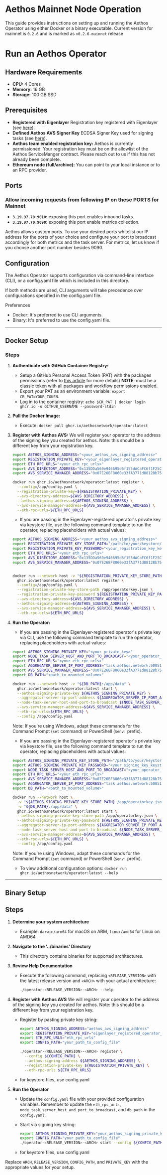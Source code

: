 # Aethos Mainnet Node Operation
This guide provides instructions on setting up and running the Aethos Operator using either Docker or a binary executable. Current version for mainnet is `0.2.6` and is marked as `v0.2.6-mainnet` release

# Run an Aethos Operator

## Hardware Requirements
* **CPU:** 4 Cores
* **Memory:** 16 GB
* **Storage:** 100 GB SSD

## Prerequisites

* **Registered with Eigenlayer** Registration key registered with Eigenlayer (see [here](https://docs.eigenlayer.xyz/eigenlayer/operator-guides/operator-installation)).
* **Defined Aethos AVS Signer Key** ECDSA Signer Key used for signing tasks (see [here](https://docs.eigenlayer.xyz/eigenlayer/operator-guides/key-management/intro#eigenlayer)).
* **Aethos team enabled registration key:** Aethos is currently permissioned. Your registration key must be on the allowlist of the Aethos ServiceManger contract. Please reach out to us if this has not already been complete.
* **Ethereum node (full/archive):** You can point to your local instance or to an RPC provider.

## Ports 

### Allow incoming requests from following IP on these PORTS for Mainnet
* **`3.19.97.70:9010`:** exposing this port enables inbound tasks.
* **`3.19.97.70:9090`:** exposing this port enable metrics collection.

Aethos allows custom ports. To use your desired ports whitelist our IP address for the ports of your choice and configure your port to broadcast accordingly for both metrics and the task server. For metrics, let us know if you choose another port number besides 9090. 

## Configuration
The Aethos Operator supports configuration via command-line interface (CLI), or a config.yaml file which is included in this directory.

If both methods are used, CLI arguments will take precedence over configurations specified in the config.yaml file.

Preferences
* Docker: It's preferred to use CLI arguments.
* Binary: It's preferred to use the config.yaml file.

---
## Docker Setup
### Steps
1. **Authenticate with GitHub Container Registry:**
   * Setup a GitHub Personal Access Token (PAT) with the packages permissions (refer to [this article](https://docs.github.com/en/packages/working-with-a-github-packages-registry/working-with-the-container-registry) for more details)   **NOTE**: must be a classic token with all packages and workflow permissions enabled.
   * Export your PAT as an environment variable: `export CR_PAT=YOUR_TOKEN`.
   * Log in to the container registry: `echo $CR_PAT | docker login ghcr.io -u GITHUB_USERNAME --password-stdin`
2. **Pull the Docker Image:**
   * Execute: `docker pull ghcr.io/aethosnetwork/operator:latest`
3. **Register with Aethos AVS:**
   We will register your operator to the address of the signing key you created for aethos. Note: this should be a different key from your registration key. 
   ```sh 
   export AETHOS_SIGNING_ADDRESS="<your_aethos_avs_signing_address>"
   export REGISTRATION_PRIVATE_KEY="<your_eigenlayer_registered_operator_private_key>"
   export ETH_RPC_URLS="<your_eth_rpc_urls>"
   export AVS_DIRECTORY_ADDRESS="0x135DDa560e946695d6f155dACaFC6f1F25C1F5AF"
   export AVS_SERVICE_MANAGER_ADDRESS="0x07E26BF8060e33fA3771d88128b75493750515c1"

   docker run ghcr.io/aethosnetwork/operator:latest register \
     --config=/app/config.yaml \
     --registration-private-key=${REGISTRATION_PRIVATE_KEY} \
     --avs-directory-address=${AVS_DIRECTORY_ADDRESS} \
     --aethos-signing-address=${AETHOS_SIGNING_ADDRESS} \
     --avs-service-manager-address=${AVS_SERVICE_MANAGER_ADDRESS} \
     --eth-rpc-urls=${ETH_RPC_URLS}
   ```

   * If you are passing in the Eigenlayer-registered operator's private key via keystore file, use the following command template to run the operator, replacing placeholders with actual values:
   ```sh
   export AETHOS_SIGNING_ADDRESS="<your_aethos_avs_signing_address>"
   export REGISTRATION_PRIVATE_KEY_STORE_PATH="/path/to/your/keystore/ecdsa_file.json"
   export REGISTRATION_PRIVATE_KEY_PASSWORD="<your_registration_key_keystore_password>"
   export ETH_RPC_URLS="<your_eth_rpc_urls>"
   export AVS_DIRECTORY_ADDRESS="0x135DDa560e946695d6f155dACaFC6f1F25C1F5AF"
   export AVS_SERVICE_MANAGER_ADDRESS="0x07E26BF8060e33fA3771d88128b75493750515c1"


   docker run --network host -v "${REGISTRATION_PRIVATE_KEY_STORE_PATH}:/app/operatorkey.json" \
     ghcr.io/aethosnetwork/operator:latest register \
     --config=/app/config.yaml \
     --registration-private-key-store-path /app/operatorkey.json \
     --registration-private-key-password ${REGISTRATION_PRIVATE_KEY_PASSWORD} \
     --avs-directory-address=${AVS_DIRECTORY_ADDRESS} \
     --aethos-signing-address=${AETHOS_SIGNING_ADDRESS} \
     --avs-service-manager-address=${AVS_SERVICE_MANAGER_ADDRESS} \
     --eth-rpc-urls=${ETH_RPC_URLS}
   ```
4. **Run the Operator:**
   * If you are passing in the Eigenlayer-registered operator's private key via CLI, use the following command template to run the operator, replacing placeholders with actual values:
   ```sh 
   export AETHOS_SIGNING_PRIVATE_KEY="<your_private_key>"
   export NODE_TASK_SERVER_HOST_AND_PORT_TO_BROADCAST="<your_operator_ip_addr_and_tasks_port>"
   export ETH_RPC_URLS="<your_eth_rpc_urls>"
   export AGGREGATOR_SERVER_IP_PORT_ADDRESS="task.aethos.network:50051"
   export AVS_SERVICE_MANAGER_ADDRESS="0x07E26BF8060e33fA3771d88128b75493750515c1"
   export DB_PATH="<path_to_mounted_volume>"

   docker run --network host -v "${DB_PATH}:/app/data" \
     ghcr.io/aethosnetwork/operator:latest start \
     --aethos-signing-private-key ${AETHOS_SIGNING_PRIVATE_KEY} \
     --aggregator-server-ip-port-address ${AGGREGATOR_SERVER_IP_PORT_ADDRESS} \
     --node-task-server-host-and-port-to-broadcast ${NODE_TASK_SERVER_HOST_AND_PORT_TO_BROADCAST} \
     --avs-service-manager-address=${AVS_SERVICE_MANAGER_ADDRESS} \
     --eth-rpc-urls=${ETH_RPC_URLS} \
     --config /app/config.yaml
    ```
   Note: If you're using Windows, adapt these commands for the Command Prompt (`set` command) or PowerShell (`$env:` prefix).

   * If you are passing in the Eigenlayer-registered operator's private key via keystore file, use the following command template to run the operator, replacing placeholders with actual values:
   ```sh
   export AETHOS_SIGNING_PRIVATE_KEY_STORE_PATH="/path/to/your/keystore/ecdsa_file.json"
   export AETHOS_SIGNING_PRIVATE_KEY_PASSWORD="<your_signing_key_keystore_password>"
   export NODE_TASK_SERVER_HOST_AND_PORT_TO_BROADCAST="<your_operator_ip_addr_and_tasks_port>"
   export ETH_RPC_URLS="<your_eth_rpc_urls>"
   export AVS_SERVICE_MANAGER_ADDRESS="0x07E26BF8060e33fA3771d88128b75493750515c1"
   export AGGREGATOR_SERVER_IP_PORT_ADDRESS="task.aethos.network:50051"
   export DB_PATH="<path_to_mounted_volume>"

   docker run --network host \
     -v "${AETHOS_SIGNING_PRIVATE_KEY_STORE_PATH}:/app/operatorkey.json" \
     -v "${DB_PATH}:/app/data" \
     ghcr.io/aethosnetwork/operator:latest start \
     --aethos-signing-private-key-store-path /app/operatorkey.json \
     --aethos-signing-private-key-password ${AETHOS_SIGNING_PRIVATE_KEY_PASSWORD} \
     --aggregator-server-ip-port-address ${AGGREGATOR_SERVER_IP_PORT_ADDRESS} \
     --node-task-server-host-and-port-to-broadcast ${NODE_TASK_SERVER_HOST_AND_PORT_TO_BROADCAST} \
     --avs-service-manager-address=${AVS_SERVICE_MANAGER_ADDRESS} \
     --eth-rpc-urls=${ETH_RPC_URLS} \
     --config /app/config.yaml
   ```
   Note: If you're using Windows, adapt these commands for the Command Prompt (`set` command) or PowerShell (`$env:` prefix).

   * To view additional configuration options: `docker run ghcr.io/aethosnetwork/operator:latest --help`

---
## Binary Setup

## Steps

1. **Determine your system architecture**
   - Example: `darwin/arm64` for macOS on ARM, `linux/amd64` for Linux on AMD64.

2. **Navigate to the '../binaries' Directory**
   - This directory contains binaries for supported architectures.

3. **Review Help Documentation**
   - Execute the following command, replacing `<RELEASE_VERSION>` with the latest release version and `<ARCH>` with your actual architecture:
     ```sh
     ./operator-<RELEASE_VERSION>-<ARCH> --help
     ```

4. **Register with Aethos AVS**
   We will register your operator to the address of the signing key you created for aethos. Note: this should be a different key from your registration key. 
   - Register by pasting private key string:
     ```sh
     export AETHOS_SIGNING_ADDRESS="aethos_avs_signing_address"
     export REGISTRATION_PRIVATE_KEY="eigenlayer_registered_operator_private_key"
     export ETH_RPC_URLS="eth_rpc_urls"
     export CONFIG_PATH="your_path_to_config_file"

     ./operator-<RELEASE_VERSION>-<ARCH> register \
       --config ${CONFIG_PATH} \
       --aethos-signing-address ${AETHOS_SIGNING_ADDRESS} \
       --registration-private-key ${REGISTRATION_PRIVATE_KEY} \
       --eth-rpc-urls ${ETH_RPC_URLS}
     ```
   - for keystore files, use config.yaml

5. **Run the Operator**
   - Update the `config.yaml` file with your provided configuration variables. Remember to update the `eth_rpc_urls`, `node_task_server_host_and_port_to_broadcast`, and `db_path` in the `config.yaml`.

   - Start via signing key string:
     ```sh
     export AETHOS_SIGNING_PRIVATE_KEY="your_aethos_signing_private_key"
     export CONFIG_PATH="your_path_to_config_file"
     ./operator-<RELEASE_VERSION>-<ARCH> start --config ${CONFIG_PATH}--aethos-signing-private-key ${AETHOS_SIGNING_PRIVATE_KEY}
     ```
   - for keystore files, use config.yaml

Replace `ARCH`, `RELEASE_VERSION`, `CONFIG_PATH`, and `PRIVATE_KEY` with the appropriate values for your setup.
